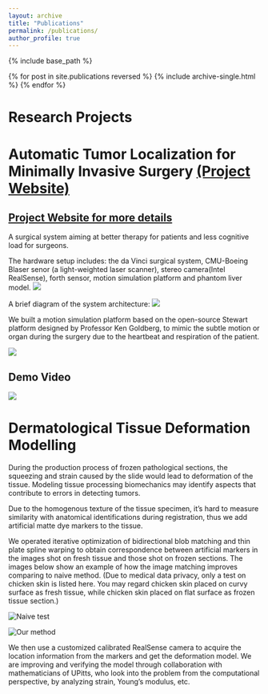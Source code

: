 ```yaml
---
layout: archive
title: "Publications"
permalink: /publications/
author_profile: true
---
```

<!---
{% if author.googlescholar %}
  You can also find my articles on <u><a href="{{author.googlescholar}}">my Google Scholar profile</a>.</u>
{% endif %}
--->

{% include base_path %}

{% for post in site.publications reversed %}
  {% include archive-single.html %}
{% endfor %}

Research Projects
======

<!---
{% include base_path %}

{% for post in site.reseach reversed %}
  {% include archive-single.html %}
{% endfor %}
--->


Automatic Tumor Localization for Minimally Invasive Surgery [(Project Website)](https://mrsdprojects.ri.cmu.edu/2020teama/documents/)
======
[Project Website for more details](https://mrsdprojects.ri.cmu.edu/2020teama/documents/)
---------------

A surgical system aiming at better therapy for patients and less cognitive load for surgeons.

The hardware setup includes: the da Vinci surgical system, CMU-Boeing Blaser senor (a light-weighted laser scanner), stereo camera(Intel RealSense), forth sensor, motion simulation platform and phantom liver model.
![](https://changshiraine.github.io/images/dvrk_system.png )

A brief diagram of the system architecture:
![](https://changshiraine.github.io/images/dcrk_arch.png)

We built a motion simulation platform based on the open-source Stewart platform designed by Professor Ken Goldberg, to mimic the subtle motion or organ during the surgery due to the heartbeat and respiration of the patient.

![](https://changshiraine.github.io/images/dvrm_msp.jpg)

Demo Video
---------------

[![](https://changshiraine.github.io/images/research_front.jpg)](https://www.youtube.com/watch?v=6q6407emmPA)


Dermatological Tissue Deformation Modelling
======

During the production process of frozen pathological sections, the squeezing and strain caused by the slide would lead to deformation of the tissue. Modeling tissue processing biomechanics may identify aspects that contribute to errors in detecting tumors. 

Due to the homogenous texture of the tissue specimen, it’s hard to measure similarity with anatomical identifications during registration, thus we add artificial matte dye markers to the tissue. 

We operated iterative optimization of bidirectional blob matching and thin plate spline warping to obtain correspondence between artificial markers in the images shot on fresh tissue and those shot on frozen sections. The images below show an example of how the image matching improves comparing to naive method. (Due to medical data privacy, only a test on chicken skin is listed here. You may regard chicken skin placed on curvy surface as fresh tissue, while chicken skin placed on flat surface as frozen tissue section.)

![Naive test](https://changshiraine.github.io/images/bad.jpg)

![Our method](https://changshiraine.github.io/images/good.jpg)

We then use a customized calibrated RealSense camera to acquire the location information from the markers and get the deformation model. We are improving and verifying the model through collaboration with mathematicians of UPitts, who look into the problem from the computational perspective, by analyzing strain, Young’s modulus, etc.





